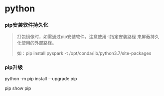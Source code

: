 # python

### pip安装软件持久化

> 打包镜像时，如需通过pip安装软件，注意使用-t指定安装路径 来屏蔽持久化使用的外部路径。
>
> 如：pip install pyspark -t /opt/conda/lib/python3.7/site-packages



### pip升级

python -m pip install --upgrade pip

pip show pip